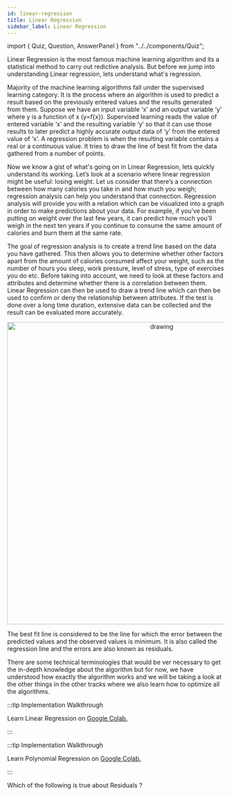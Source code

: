 ```yaml
---
id: linear-regression
title: Linear Regression
sidebar_label: Linear Regression
---
```

import { Quiz, Question, AnswerPanel } from "../../components/Quiz";

Linear Regression is the most famous machine learning algorithm and its a statistical method to carry out redictive analysis. But before we jump into understanding Linear regression, lets understand what's regression. <br/>

Majority of the machine learning algorithms fall under the supervised learning category. It is the process where an algorithm is used to predict a result based on the previously entered values and the results generated from them. Suppose we have an input variable ‘x’ and an output variable ‘y’ where y is a function of x (y=f{x}). Supervised learning reads the value of entered variable ‘x’ and the resulting variable ‘y’ so that it can use those results to later predict a highly accurate output data of ‘y’ from the entered value of ‘x’. A regression problem is when the resulting variable contains a real or a continuous value. It tries to draw the line of best fit from the data gathered from a number of points.<br/>

Now we know a gist of what's going on in Linear Regression, lets quickly understand its working.
Let’s look at a scenario where linear regression might be useful: losing weight. Let us consider that there’s a connection between how many calories you take in and how much you weigh; regression analysis can help you understand that connection. Regression analysis will provide you with a relation which can be visualized into a graph in order to make predictions about your data. For example, if you’ve been putting on weight over the last few years, it can predict how much you’ll weigh in the next ten years if you continue to consume the same amount of calories and burn them at the same rate.<br/>

The goal of regression analysis is to create a trend line based on the data you have gathered. This then allows you to determine whether other factors apart from the amount of calories consumed affect your weight, such as the number of hours you sleep, work pressure, level of stress, type of exercises you do etc. Before taking into account, we need to look at these factors and attributes and determine whether there is a correlation between them. Linear Regression can then be used to draw a trend line which can then be used to confirm or deny the relationship between attributes. If the test is done over a long time duration, extensive data can be collected and the result can be evaluated more accurately. <br/>

<p align="center">
<img src="https://raw.githubusercontent.com/OneStep-elecTRON/ContentSection/main/Courses/easy_track/Linear%20Regression/Linearreg-1.png" alt="drawing" width="700"/>
</p>

The best fit line is considered to be the line for which the error between the predicted values and the observed values is minimum. It is also called the regression line and the errors are also known as residuals. <br/>

There are some technical terminologies that would be ver necessary to get the in-depth knowledge about the algorithm but for now, we have understood how exactly the algorithm works and we will be taking a look at the other things in the other tracks where we also learn how  to optimize all the algorithms. <br/>


:::tip Implementation Walkthrough

Learn Linear Regression on <a href='https://colab.research.google.com/drive/1FVmV-l4adz4hu4fy7NXPQXc7U_iOvjsf?usp=sharing'>Google Colab.</a>

:::

:::tip Implementation Walkthrough

Learn Polynomial Regression on <a href='https://colab.research.google.com/drive/13zr9sEBkasJVB8fnAuePUosUv-qlU8sy?usp=sharing'>Google Colab.</a>

:::

 <Quiz>
  <Question>Which of the following is true about Residuals ?</Question>
  <AnswerPanel
    answers={["Lower is better", "Higher is better", "A or B depend on the situation", "None of these"]}
    correctIndex={0}
    track="basic"
  />
</Quiz>
